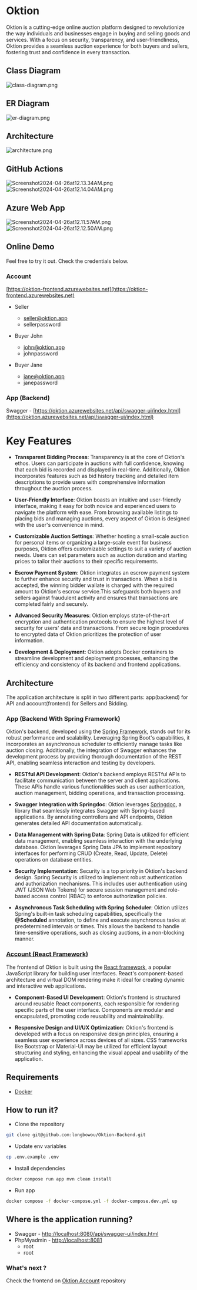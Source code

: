 # Oktion

Oktion is a cutting-edge online auction platform designed to revolutionize the way individuals and businesses engage in
buying and selling goods and services. With a focus on security, transparency, and user-friendliness, Oktion provides a
seamless auction experience for both buyers and sellers, fostering trust and confidence in every transaction.

## Class Diagram

![class-diagram.png](screenshots/class-diagram.png)

## ER Diagram

![er-diagram.png](screenshots/er-diagram.png)

## Architecture

![architecture.png](screenshots/architecture.png)

## GitHub Actions

![Screenshot2024-04-26at12.13.34AM.png](screenshots/Screenshot2024-04-26at12.13.34AM.png)
![Screenshot2024-04-26at12.14.04AM.png](screenshots/Screenshot2024-04-26at12.14.04AM.png)

## Azure Web App

![Screenshot2024-04-26at12.11.57AM.png](screenshots/Screenshot2024-04-26at12.11.57AM.png)
![Screenshot2024-04-26at12.12.50AM.png](screenshots/Screenshot2024-04-26at12.12.50AM.png)

## Online Demo

Feel free to try it out. Check the credentials below.

### Account

[https://oktion-frontend.azurewebsites.net](https://oktion-frontend.azurewebsites.net)

- Seller
    - seller@oktion.app
    - sellerpassword

- Buyer John
    - john@oktion.app
    - johnpassword

- Buyer Jane
    - jane@oktion.app
    - janepassword

### App (Backend)

Swagger - [https://oktion.azurewebsites.net/api/swagger-ui/index.html](https://oktion.azurewebsites.net/api/swagger-ui/index.html)

# Key Features

- **Transparent Bidding Process**: Transparency is at the core of Oktion's ethos. Users can participate in auctions with
  full confidence, knowing that each bid is recorded and displayed in real-time. Additionally, Oktion incorporates
  features such as bid history tracking and detailed item descriptions to provide users with comprehensive information
  throughout the auction process.

- **User-Friendly Interface**: Oktion boasts an intuitive and user-friendly interface, making it easy for both novice
  and experienced users to navigate the platform with ease. From browsing available listings to placing bids and
  managing auctions, every aspect of Oktion is designed with the user's convenience in mind.

- **Customizable Auction Settings**: Whether hosting a small-scale auction for personal items or organizing a
  large-scale event for business purposes, Oktion offers customizable settings to suit a variety of auction needs. Users
  can set parameters such as auction duration and starting prices to tailor their auctions to their specific
  requirements.

- **Escrow Payment System**: Oktion integrates an escrow payment system to further enhance security and trust in
  transactions. When a bid is accepted, the winning bidder wallate is charged with the required amount to Oktion's
  escrow service.This safeguards both buyers and sellers against fraudulent activity and ensures that transactions are
  completed fairly and securely.

- **Advanced Security Measures**: Oktion employs state-of-the-art encryption and authentication protocols to ensure the
  highest level of security for users' data and transactions. From secure login procedures to encrypted data of Oktion
  prioritizes the protection of user information.

- **Development & Deployment**: Oktion adopts Docker containers to streamline development and deployment processes,
  enhancing the efficiency and consistency of its backend and frontend applications.

## Architecture

The application architecture is split in two different parts: app(backend) for API and account(frontend) for Sellers and
Bidding.

### App (Backend With Spring Framework)

Oktion's backend, developed using the [Spring Framework](https://spring.io/projects/spring-boot), stands out for its
robust performance and scalability.
Leveraging Spring Boot's capabilities, it incorporates an asynchronous
scheduler to efficiently manage tasks like
auction closing. Additionally, the integration of Swagger enhances the development process by providing thorough
documentation of the REST API, enabling seamless interaction and testing by developers.

- **RESTful API Development**: Oktion's backend employs RESTful APIs to facilitate communication between the server and
  client applications. These APIs handle various functionalities such as user authentication, auction management,
  bidding operations, and transaction processing.

- **Swagger Integration with Springdoc**:
  Oktion leverages [Springdoc](https://springdoc.org/), a library that seamlessly integrates Swagger with Spring-based
  applications. By annotating
  controllers and API endpoints, Oktion generates detailed API documentation automatically.

- **Data Management with Spring Data**: Spring Data is utilized for efficient data management, enabling seamless
  interaction with the underlying database. Oktion leverages Spring Data JPA to implement repository interfaces for
  performing CRUD (Create, Read, Update, Delete) operations on database entities.

- **Security Implementation**: Security is a top priority in Oktion's backend design. Spring Security is utilized to
  implement robust authentication and authorization mechanisms. This includes user authentication using JWT (JSON Web
  Tokens) for secure session management and role-based access control (RBAC) to enforce authorization policies.

- **Asynchronous Task Scheduling with Spring Scheduler**:
  Oktion utilizes Spring's built-in task scheduling capabilities, specifically the **@Scheduled** annotation, to define
  and execute asynchronous tasks at predetermined intervals or times. This allows the backend to handle time-sensitive
  operations, such as closing auctions, in a non-blocking manner.

### [Account (React Framework)](https://github.com/longbowou/Oktion-Frontend)

The frontend of Oktion is built using the [React framework](https://legacy.reactjs.org/docs/getting-started.html), a
popular JavaScript library for building user interfaces.
React's component-based architecture and virtual DOM rendering make it ideal for creating dynamic and interactive web
applications.

- **Component-Based UI Development**: Oktion's frontend is structured around reusable React components, each responsible
  for rendering specific parts of the user interface. Components are modular and encapsulated, promoting code
  reusability
  and maintainability.

- **Responsive Design and UI/UX Optimization**: Oktion's frontend is developed with a focus on responsive design
  principles, ensuring a seamless user experience across devices of all sizes. CSS frameworks like Bootstrap or
  Material-UI may be utilized for efficient layout structuring and styling, enhancing the visual appeal and usability of
  the application.

## Requirements

- [Docker](https://docs.docker.com/install/)

## How to run it?

- Clone the repository

```bash
git clone git@github.com:longbowou/Oktion-Backend.git
```

- Update env variables

```bash
cp .env.example .env
```

- Install dependencies

```bash
docker compose run app mvn clean install
```

- Run app

```bash
docker compose -f docker-compose.yml -f docker-compose.dev.yml up
```

## Where is the application running?

- Swagger - [http://localhost:8080/api/swagger-ui/index.html](http://localhost:8080/api/swagger-ui/index.html)
- PhpMyadmin - [http://localhost:8081](http://localhost:8081)
    - root
    - root

### What's next ?

Check the frontend on [Oktion Account](https://github.com/longbowou/Oktion-Frontend) repository